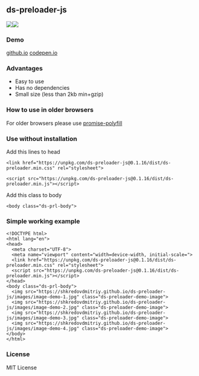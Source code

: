 ## ds-preloader-js
<img src="https://badgen.net/npm/v/ds-preloader-js"/><img src="https://badgen.net/npm/dw/ds-preloader-js"/></br>


### Demo

<a href="https://shkredovdmitriy.github.io/ds-preloader-js" target="_blank">github.io</a> <a href="https://codepen.io/shkredovdmitriy/pen/bGwqXOa" target="_blank">codepen.io</a> 


### Advantages
- Easy to use
- Has no dependencies </br>
- Small size (less than 2kb min+gzip)


### How to use in older browsers

For older browsers please use <a href="https://www.npmjs.com/package/promise-polyfill" target="_blank">promise-polyfill</a>


### Use without installation

Add this lines to head
```
<link href="https://unpkg.com/ds-preloader-js@0.1.16/dist/ds-preloader.min.css" rel="stylesheet">
```
```
<script src="https://unpkg.com/ds-preloader-js@0.1.16/dist/ds-preloader.min.js"></script>
```
Add this class to body
```
<body class="ds-prl-body">
```


### Simple working example
```
<!DOCTYPE html>
<html lang="en">
<head>
  <meta charset="UTF-8">
  <meta name="viewport" content="width=device-width, initial-scale=">
  <link href="https://unpkg.com/ds-preloader-js@0.1.16/dist/ds-preloader.min.css" rel="stylesheet">
  <script src="https://unpkg.com/ds-preloader-js@0.1.16/dist/ds-preloader.min.js"></script>
</head>
<body class="ds-prl-body">
  <img src="https://shkredovdmitriy.github.io/ds-preloader-js/images/image-demo-1.jpg" class="ds-preloader-demo-image">
  <img src="https://shkredovdmitriy.github.io/ds-preloader-js/images/image-demo-2.jpg" class="ds-preloader-demo-image">
  <img src="https://shkredovdmitriy.github.io/ds-preloader-js/images/image-demo-3.jpg" class="ds-preloader-demo-image">
  <img src="https://shkredovdmitriy.github.io/ds-preloader-js/images/image-demo-4.jpg" class="ds-preloader-demo-image">
</body>
</html>
```


### License
MIT License
